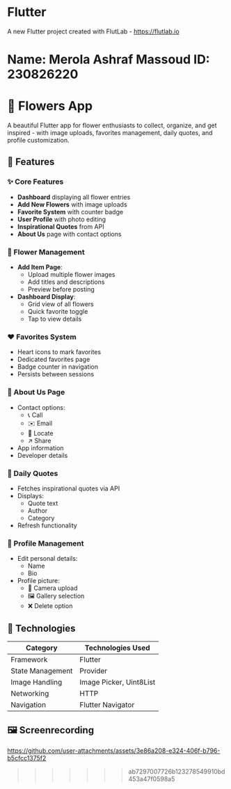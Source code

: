# Flutter

A new Flutter project created with FlutLab - https://flutlab.io

# Name: Merola Ashraf Massoud                      ID: 230826220
# 🌸 Flowers App

A beautiful Flutter app for flower enthusiasts to collect, organize, and get inspired - with image uploads, favorites management, daily quotes, and profile customization.


## 📱 Features

### ✨ Core Features
- **Dashboard** displaying all flower entries
- **Add New Flowers** with image uploads
- **Favorite System** with counter badge
- **User Profile** with photo editing
- **Inspirational Quotes** from API
- **About Us** page with contact options

### 🌷 Flower Management
- **Add Item Page**:
  - Upload multiple flower images
  - Add titles and descriptions
  - Preview before posting
- **Dashboard Display**:
  - Grid view of all flowers
  - Quick favorite toggle
  - Tap to view details

### ❤️ Favorites System
- Heart icons to mark favorites
- Dedicated favorites page
- Badge counter in navigation
- Persists between sessions

### 📖 About Us Page
- Contact options:
  - 📞 Call 
  - ✉️ Email
  - 📍 Locate
  - ↗️ Share
- App information
- Developer details

### 🧠 Daily Quotes
- Fetches inspirational quotes via API
- Displays:
  - Quote text
  - Author
  - Category
- Refresh functionality

### 👤 Profile Management
- Edit personal details:
  - Name
  - Bio
- Profile picture:
  - 📸 Camera upload
  - 🖼️ Gallery selection
  - ❌ Delete option

## 🔧 Technologies
| Category        | Technologies Used |
|----------------|------------------|
| Framework      | Flutter          |
| State Management | Provider        |
| Image Handling | Image Picker, Uint8List |
| Networking     | HTTP             |
| Navigation     | Flutter Navigator|



## 🖼️ Screenrecording
https://github.com/user-attachments/assets/3e86a208-e324-406f-b796-b5cfcc1375f2






>>>>>>> ab7297007726b123278549910bd453a47f0598a5
